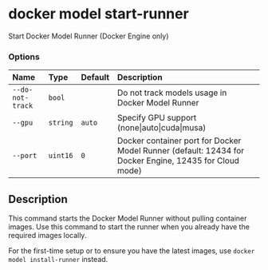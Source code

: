 # docker model start-runner

<!---MARKER_GEN_START-->
Start Docker Model Runner (Docker Engine only)

### Options

| Name             | Type     | Default | Description                                                                                            |
|:-----------------|:---------|:--------|:-------------------------------------------------------------------------------------------------------|
| `--do-not-track` | `bool`   |         | Do not track models usage in Docker Model Runner                                                       |
| `--gpu`          | `string` | `auto`  | Specify GPU support (none\|auto\|cuda\|musa)                                                           |
| `--port`         | `uint16` | `0`     | Docker container port for Docker Model Runner (default: 12434 for Docker Engine, 12435 for Cloud mode) |


<!---MARKER_GEN_END-->

## Description

This command starts the Docker Model Runner without pulling container images. Use this command to start the runner when you already have the required images locally.

For the first-time setup or to ensure you have the latest images, use `docker model install-runner` instead.
